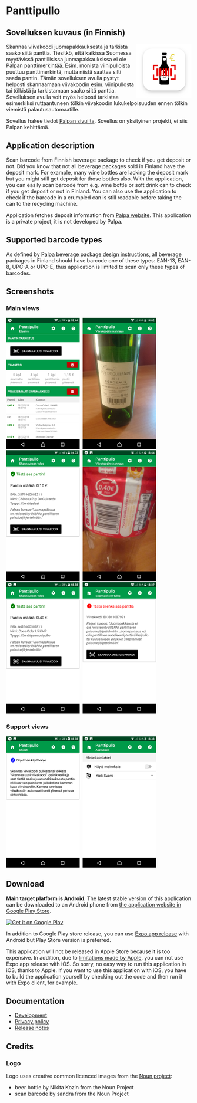 # Panttipullo

## Sovelluksen kuvaus (in Finnish)

<img src="play_store/logo.png" width="150" alt="Logo" align="right" />

Skannaa viivakoodi juomapakkauksesta ja tarkista saako siitä panttia. Tiesitkö, 
että kaikissa Suomessa myytävissä pantillisissa juomapakkauksissa ei ole Palpan panttimerkintää. 
Esim. monista viinipulloista puuttuu panttimerkintä, mutta niistä saattaa silti saada pantin. 
Tämän sovelluksen avulla pystyt helposti skannaamaan viivakoodin esim. viinipullosta tai tölkistä 
ja tarkistamaan saako siitä panttia. Sovelluksen avulla voit myös helposti tarkistaa esimerkiksi
ruttaantuneen tölkin viivakoodin lukukelpoisuuden ennen tölkin viemistä palautusautomaatille.

Sovellus hakee tiedot [Palpan sivuilta](https://extra.palpa.fi/pantillisuus). 
Sovellus on yksityinen projekti, ei siis Palpan kehittämä.

## Application description

Scan barcode from Finnish beverage package to check if you get deposit or not. 
Did you know that not all beverage packages sold in Finland have the deposit mark. 
For example, many wine bottles are lacking the deposit mark but you might still get deposit 
for those bottles also. With the application, you can easily scan barcode from e.g. 
wine bottle or soft drink can to check if you get deposit or not in Finland.
You can also use the application to check if the barcode in a crumpled can is still readable
before taking the can to the recycling machine.

Application fetches deposit information from [Palpa website](https://extra.palpa.fi/pantillisuus). 
This application is a private project, it is not developed by Palpa.

## Supported barcode types

As defined by [Palpa beverage package design instructions](https://www.palpa.fi/materiaalipankki/), 
all beverage packages in Finland should have barcode one of these types: 
EAN-13, EAN-8, UPC-A or UPC-E, thus application is limited to scan only these types of barcodes.

## Screenshots

### Main views

<kbd>
<img src="play_store/screenshots/01_main_screen.png" width="200" alt="Main screen of the application"/> <img src="play_store/screenshots/02_1_scan.png" width="200" alt="Scanning barcode from wine bottle"/> <img src="play_store/screenshots/03_1_result_has_deposit.png" width="200" alt="When wine bottle has deposit"/> <img src="play_store/screenshots/02_scan.png" width="200" alt="Scanning barcode from plastic bottle"/> <img src="play_store/screenshots/03_result_has_deposit.png" width="200" alt="When plastic bottle has deposit"/> <img src="play_store/screenshots/04_result_no_deposit.png" width="200" alt="When bottle / can has no deposit"/>
</kbd>
  
### Support views

<kbd>
<img src="play_store/screenshots/05_help.png" width="200" alt="Help view"/> <img src="play_store/screenshots/06_settings.png" width="200" alt="Settings view"/>
</kbd>

## Download

**Main target platform is Android**. The latest stable version of this application can be downloaded to an Android phone
from [the application website in Google Play Store](https://play.google.com/store/apps/details?id=fi.mvestola.panttipullo&hl=fi).

<a style="display: block;" href='https://play.google.com/store/apps/details?id=fi.mvestola.panttipullo&hl=fi'><img height="100" alt="Get it on Google Play" src='https://play.google.com/intl/en_us/badges/images/generic/en_badge_web_generic.png'/></a>

In addition to Google Play store release, you can use [Expo app release](https://expo.io/@mvestola/Panttipullo) with Android but Play Store version is preferred.

This application will not be released in Apple Store because it is too expensive. In addition, due to [limitations made by Apple](https://blog.expo.io/upcoming-limitations-to-ios-expo-client-8076d01aee1a), you can not use Expo app release with iOS. So sorry, no easy way to run this application in iOS, thanks to Apple. If you want to use this application with iOS, you have to build the application yourself by checking out the code and then run it with Expo client, for example.

## Documentation

* [Development](./docs/DEVELOPMENT.md)
* [Privacy policy](privacy-policy.md)
* [Release notes](RELEASE-NOTES.md)

## Credits

### Logo

Logo uses creative common licenced images from the [Noun project](https://thenounproject.com):
* beer bottle by Nikita Kozin from the Noun Project
* scan barcode by sandra from the Noun Project

